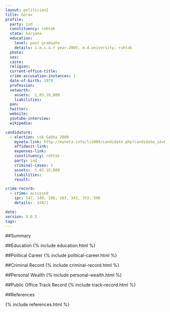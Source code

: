 ```yaml
---
layout: politician2
title: Gorav
profile: 
  party: ind
  constituency: rohtak
  state: haryana
  education: 
    level: post graduate
    details: i.m.s.a.r year-2005, m.d.university, rohtak
  photo: 
  sex: 
  caste: 
  religion: 
  current-office-title: 
  crime-accusation-instances: 1
  date-of-birth: 1979
  profession: 
  networth: 
    assets:  1,03,10,000
    liabilities: 
  pan: 
  twitter: 
  website: 
  youtube-interview: 
  wikipedia: 

candidature: 
  - election: Lok Sabha 2009
    myneta-link: http://myneta.info/ls2009/candidate.php?candidate_id=6661
    affidavit-link: 
    expenses-link: 
    constituency: rohtak 
    party: ind
    criminal-cases: 1
    assets:  1,03,10,000
    liabilities: 
    result:  

crime-record: 
  - crime: accussed
    ipc: 147, 149, 186, 283, 341, 353, 506
    details:  334/1  

date: 
version: 0.0.5
tags: 
---
```

##Summary


##Education
{% include education.html %}


##Political Career
{% include political-career.html %}


##Criminal Record
{% include criminal-record.html %}


##Personal Wealth
{% include personal-wealth.html %}


##Public Office Track Record
{% include track-record.html %}


##References


{% include references.html %}